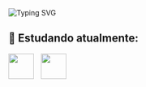 <img src="https://readme-typing-svg.demolab.com?font=Lora&weight=700&size=22&duration=4000&pause=1000&color=B81808&width=435&lines=Ol%C3%A1+Meu+nome+%C3%A9+Adryan+Maikel!" alt="Typing SVG" />
<!--   [![Typing SVG](https://readme-typing-svg.demolab.com?font=Lora&weight=700&size=22&duration=4000&pause=1000&color=B81808&center=true&width=435&lines=Ol%C3%A1+Meu+nome+%C3%A9+Adryan+Maikel!)](https://git.io/typing-svg) -->

<!--
**AdryanMaikel/AdryanMaikel** is a ✨ _special_ ✨ repository because its `README.md` (this file) appears on your GitHub profile.
Here are some ideas to get you started:

- 🔭 I’m currently working on ...
- 🌱 I’m currently learning ...
- 👯 I’m looking to collaborate on ...
- 🤔 I’m looking for help with ...
- 💬 Ask me about ...
- 📫 How to reach me: ...
- 😄 Pronouns: ...
- ⚡ Fun fact: ...
-->

## 🔧 Estudando atualmente: 
<div style="display: inline">
  <img width="50" height="50" src="https://cdn.jsdelivr.net/gh/devicons/devicon/icons/ruby/ruby-original.svg"/>
  <img width="50" height="50" hspace="10" src="https://github.com/AdryanMaikel/AdryanMaikel/assets/118983199/32018263-24ee-4ea8-93a8-ae0fca554d52"/>
</div>


